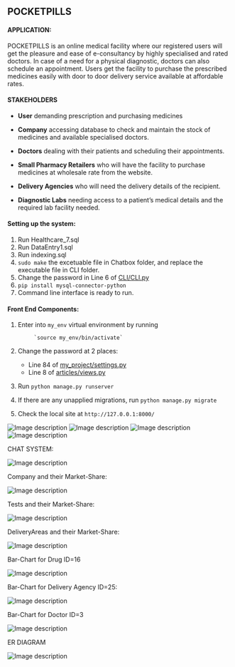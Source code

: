 ## POCKETPILLS

#### APPLICATION: 

POCKETPILLS is an online medical facility where our registered users will get the pleasure and ease of e-consultancy by highly specialised and rated doctors. In case of a need for a physical diagnostic, doctors can also schedule an appointment. Users get the facility to purchase the prescribed medicines easily with door to door delivery service available at affordable rates.


#### STAKEHOLDERS

* **User** demanding prescription and purchasing medicines

* **Company** accessing database to check and maintain the stock of medicines and available specialised doctors. 

* **Doctors** dealing with their patients and scheduling their appointments.

* **Small Pharmacy Retailers** who will have the facility to purchase medicines at wholesale rate from the website. 

* **Delivery Agencies** who will need the delivery details of the recipient. 

* **Diagnostic Labs** needing access to a patient’s medical details and the required lab facility needed. 


#### Setting up the system:

1. Run Healthcare_7.sql
2. Run DataEntry1.sql
3. Run indexing.sql
4. `sudo make` the excetuable file in Chatbox folder, and replace the executable file in CLI folder.
5. Change the password in Line 6 of [CLI/CLI.py](https://github.com/ria18405/PocketPills/blob/master/CLI/CLI.py)
6. `pip install mysql-connector-python`
7. Command line interface is ready to run.

#### Front End Components:

1. Enter into `my_env` virtual environment by running 

            `source my_env/bin/activate`
            
2. Change the password at 2 places: 

    *   Line 84 of [my_project/settings.py](https://github.com/ria18405/PocketPills/blob/master/my_project/my_project/settings.py) 
    *   Line 8 of [articles/views.py](https://github.com/ria18405/PocketPills/blob/master/my_project/articles/views.py)    
       
3. Run `python manage.py runserver`

4. If there are any unapplied migrations, run `python manage.py migrate`

5. Check the local site at `http://127.0.0.1:8000/`


![Image description](https://github.com/ria18405/PocketPills/blob/master/assets/img1.png)
![Image description](https://github.com/ria18405/PocketPills/blob/master/assets/img2.png)
![Image description](https://github.com/ria18405/PocketPills/blob/master/assets/img3.png)
![Image description](https://github.com/ria18405/PocketPills/blob/master/assets/img4.png)

CHAT SYSTEM:

![Image description](https://github.com/ria18405/PocketPills/blob/master/assets/img5.png)


Company and their Market-Share:

![Image description](https://github.com/ria18405/PocketPills/blob/master/assets/img6.png)

Tests and their Market-Share:

![Image description](https://github.com/ria18405/PocketPills/blob/master/assets/img7.png)

DeliveryAreas and their Market-Share:

![Image description](https://github.com/ria18405/PocketPills/blob/master/assets/img8.png)

Bar-Chart for Drug ID=16

![Image description](https://github.com/ria18405/PocketPills/blob/master/assets/img9.png)

Bar-Chart for Delivery Agency ID=25:

![Image description](https://github.com/ria18405/PocketPills/blob/master/assets/img10.png)

Bar-Chart for Doctor ID=3

![Image description](https://github.com/ria18405/PocketPills/blob/master/assets/img11.png)

ER DIAGRAM

![Image description](https://github.com/ria18405/PocketPills/blob/master/assets/er.png)

